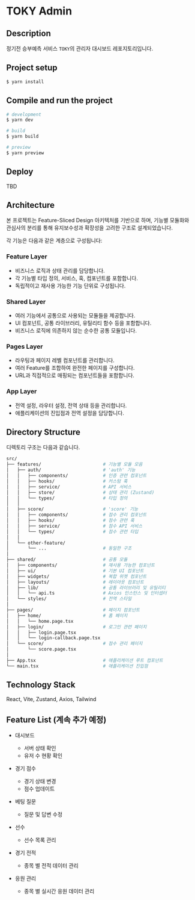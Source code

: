 # TOKY Admin

## Description
정기전 승부예측 서비스 `TOKY`의 관리자 대시보드 레포지토리입니다.

## Project setup

```bash
$ yarn install
```

## Compile and run the project

```bash
# development
$ yarn dev

# build
$ yarn build

# preview
$ yarn preview
```

## Deploy

TBD

## Architecture

본 프로젝트는 Feature-Sliced Design 아키텍처를 기반으로 하며, 기능별 모듈화와 관심사의 분리를 통해 유지보수성과 확장성을 고려한 구조로 설계되었습니다.

각 기능은 다음과 같은 계층으로 구성됩니다:

### Feature Layer
- 비즈니스 로직과 상태 관리를 담당합니다.
- 각 기능별 타입 정의, 서비스, 훅, 컴포넌트를 포함합니다.
- 독립적이고 재사용 가능한 기능 단위로 구성됩니다.

### Shared Layer  
- 여러 기능에서 공통으로 사용되는 모듈들을 제공합니다.
- UI 컴포넌트, 공통 라이브러리, 유틸리티 함수 등을 포함합니다.
- 비즈니스 로직에 의존하지 않는 순수한 공통 모듈입니다.

### Pages Layer
- 라우팅과 페이지 레벨 컴포넌트를 관리합니다.
- 여러 Feature를 조합하여 완전한 페이지를 구성합니다.
- URL과 직접적으로 매핑되는 컴포넌트들을 포함합니다.

### App Layer
- 전역 설정, 라우터 설정, 전역 상태 등을 관리합니다.
- 애플리케이션의 진입점과 전역 설정을 담당합니다.

## Directory Structure

디렉토리 구조는 다음과 같습니다.

```bash
src/
├── features/                       # 기능별 모듈 모음
│   ├── auth/                       # 'auth' 기능
│   │   ├── components/             # 인증 관련 컴포넌트
│   │   ├── hooks/                  # 커스텀 훅
│   │   ├── service/                # API 서비스
│   │   ├── store/                  # 상태 관리 (Zustand)
│   │   └── types/                  # 타입 정의
│   │
│   ├── score/                      # 'score' 기능
│   │   ├── components/             # 점수 관리 컴포넌트
│   │   ├── hooks/                  # 점수 관련 훅
│   │   ├── service/                # 점수 API 서비스
│   │   └── types/                  # 점수 관련 타입
│   │
│   └── other-feature/
│       └── ...                     # 동일한 구조
│
├── shared/                         # 공통 모듈
│   ├── components/                 # 재사용 가능한 컴포넌트
│   ├── ui/                         # 기본 UI 컴포넌트
│   ├── widgets/                    # 복합 위젯 컴포넌트
│   ├── layouts/                    # 레이아웃 컴포넌트
│   ├── lib/                        # 공통 라이브러리 및 유틸리티
│   │   └── api.ts                  # Axios 인스턴스 및 인터셉터
│   └── styles/                     # 전역 스타일
│
├── pages/                          # 페이지 컴포넌트
│   ├── home/                       # 홈 페이지
│   │   └── home.page.tsx
│   ├── login/                      # 로그인 관련 페이지
│   │   ├── login.page.tsx
│   │   └── login-callback.page.tsx
│   └── score/                      # 점수 관리 페이지
│       └── score.page.tsx
│
├── App.tsx                         # 애플리케이션 루트 컴포넌트
└── main.tsx                        # 애플리케이션 진입점
```


## Technology Stack

React, Vite, Zustand, Axios, Tailwind


## Feature List (계속 추가 예정)

- 대시보드
  - 서버 상태 확인
  - 유저 수 현황 확인

- 경기 점수
  - 경기 상태 변경
  - 점수 업데이트

- 베팅 질문
  - 질문 및 답변 수정

- 선수
  - 선수 목록 관리

- 경기 전적
  - 종목 별 전적 데이터 관리

- 응원 관리
  - 종목 별 실시간 응원 데이터 관리
